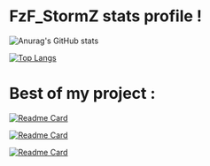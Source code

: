 # FzF_StormZ stats profile !

![Anurag's GitHub stats](https://github-readme-stats.vercel.app/api?username=FzFStormZ&show_icons=true&theme=dark)

[![Top Langs](https://github-readme-stats.vercel.app/api/top-langs/?username=FzFStormZ)](https://github.com/anuraghazra/github-readme-stats)

# Best of my project :

[![Readme Card](https://github-readme-stats.vercel.app/api/pin/?username=FzFStormZ&repo=Fuzzing-Bug-Depth-Evaluation-Internship)](https://github.com/anuraghazra/github-readme-stats)

[![Readme Card](https://github-readme-stats.vercel.app/api/pin/?username=FzFStormZ&repo=EdgeSurfBOT)](https://github.com/anuraghazra/github-readme-stats)

[![Readme Card](https://github-readme-stats.vercel.app/api/pin/?username=FzFStormZ&repo=Diabetix)](https://github.com/anuraghazra/github-readme-stats)

